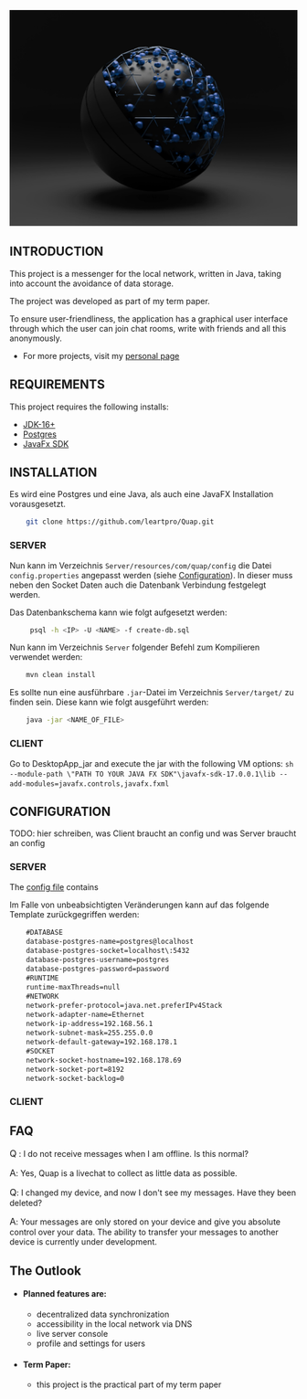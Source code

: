 ![Quap](./Client/DesktopApp/src/main/resources/com/quap/images/splashBackground.jpg)

INTRODUCTION
------------

This project is a messenger for the local network, written in Java, taking into account the avoidance of data storage.

The project was developed as part of my term paper.

To ensure user-friendliness, the application has a graphical user interface through which the user can join chat rooms, 
write with friends and all this anonymously.

* For more projects, visit my [personal page](https://lennartprotte.tech/)

REQUIREMENTS
------------

This project requires the following installs:

* [JDK-16+](https://jdk.java.net)
* [Postgres](https://www.postgresql.org/)
* [JavaFx SDK](https://gluonhq.com/products/javafx/)

INSTALLATION
------------

Es wird eine Postgres und eine Java, als auch eine JavaFX Installation vorausgesetzt.

```sh
    git clone https://github.com/leartpro/Quap.git
```

### SERVER

Nun kann im Verzeichnis `Server/resources/com/quap/config` die Datei
`config.properties` angepasst werden (siehe [Configuration](#server-1)).
In dieser muss neben den Socket Daten auch die Datenbank Verbindung festgelegt werden.

Das Datenbankschema kann wie folgt aufgesetzt werden:

```sh
     psql -h <IP> -U <NAME> -f create-db.sql
```

Nun kann im Verzeichnis `Server` folgender Befehl zum Kompilieren verwendet werden:

```sh
    mvn clean install
```

Es sollte nun eine ausführbare `.jar`-Datei im Verzeichnis `Server/target/` zu finden sein.
Diese kann wie folgt ausgeführt werden:

```sh
    java -jar <NAME_OF_FILE>
```

### CLIENT

Go to DesktopApp_jar and execute the jar with the following VM options:
    ```sh
    --module-path \"PATH TO YOUR JAVA FX SDK"\javafx-sdk-17.0.0.1\lib --add-modules=javafx.controls,javafx.fxml
    ```

CONFIGURATION
-------------

TODO: hier schreiben, was Client braucht an config und was Server braucht an config

### SERVER

The [config file](./Server/src/main/resources/com/quap/config/config.properties) contains

Im Falle von unbeabsichtigten Veränderungen kann auf das folgende Template zurückgegriffen werden:
```properties
    #DATABASE
    database-postgres-name=postgres@localhost
    database-postgres-socket=localhost\:5432
    database-postgres-username=postgres
    database-postgres-password=password
    #RUNTIME
    runtime-maxThreads=null
    #NETWORK
    network-prefer-protocol=java.net.preferIPv4Stack
    network-adapter-name=Ethernet
    network-ip-address=192.168.56.1
    network-subnet-mask=255.255.0.0
    network-default-gateway=192.168.178.1
    #SOCKET
    network-socket-hostname=192.168.178.69
    network-socket-port=8192
    network-socket-backlog=0
```

### CLIENT



FAQ
---

<font size="3">Q</font> : 
I do not receive messages when I am offline. Is this normal?

<font size="3">A</font>: 
Yes, Quap is a livechat to collect as little data as possible.

<font size="3">Q</font>: 
I changed my device, and now I don't see my messages. Have they been deleted?

<font size="3">A</font>: 
Your messages are only stored on your device and give you absolute control over your data. 
The ability to transfer your messages to another device is currently under development.


The Outlook
-----------

* #### Planned features are:
  - decentralized data synchronization
  - accessibility in the local network via DNS
  - live server console
  - profile and settings for users

* #### Term Paper:
  - this project is the practical part of my term paper